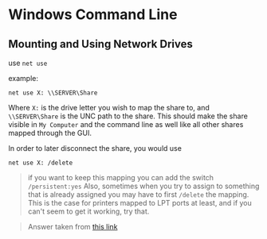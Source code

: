 # Windows Command Line

## Mounting and Using Network Drives

use `net use`

example:

```shell
net use X: \\SERVER\Share
```

Where `X:` is the drive letter you wish to map the share to, and `\\SERVER\Share` is the UNC path to the share. This should make the share visible in `My Computer` and the command line as well like all other shares mapped through the GUI.

In order to later disconnect the share, you would use

```shell
net use X: /delete
```

> if you want to keep this mapping you can add the switch `/persistent:yes`
> Also, sometimes when you try to assign to something that is already assigned you may have to first `/delete` the mapping.
> This is the case for printers mapped to LPT ports at least, and if you can't seem to get it working, try that.

> Answer taken from [this link](https://superuser.com/questions/52220/how-do-i-connect-to-a-network-share-via-the-windows-command-prompt)
